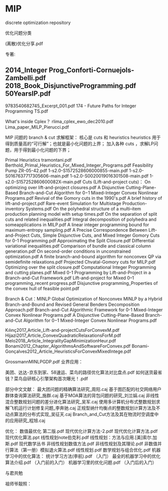 # MIP
discrete optimization repository

优化问题分类

 
(离散)优化分享.pdf


专著:

2014_Integer Prog_Conforti-Cornuejols-Zambelli.pdf 
2018_Book_DisjunctiveProgramming.pdf 
50YearsIP.pdf
---
 
9783540682745_Excerpt_001.pdf 
174 - Future Paths for Integer Programming TS.pdf 
 
What's inside Cplex？
rlima_cplex_ewo_dec2010.pdf
Lima_paper_MILP_Pierucci.pdf
 
MIP 问题的 branch & cut 求解框架：
核心是 cuts 和 heuristics 
heuristics 用于得到质量高的“可行解”；也就是最小化问题的上界；
加入各种 cuts ，求解LP问题，用于得到最小化问题的下界；

Primal Heuristics 
tramontani.pdf
Berthold_Primal_Heuristics_For_Mixed_Integer_Programs.pdf
Feasibility Pump
ZR-05-42.pdf
1-s2.0-S1572528606000855-main.pdf
1-s2.0-S0167637717305606-main.pdf
1-s2.0-S0020019016301508-main.pdf
1-s2.0-S157252860600082X-main.pdf
Cuts (Lift-and-project cuts)：
On optimizing over lift-and-project closures.pdf
A Disjunctive Cutting-Plane-Based Branch-and-Cut Algorithm for 0−1 Mixed-Integer Convex Nonlinear Programs.pdf
Revival of the Gomory cuts in the 1990's.pdf
A brief history of lift-and-project.pdf
Rare-event Simulation for Multistage Production-inventory Systems.pdf
On the polyhedral structure of a multi–item production planning model with setup times.pdf
On the separation of split cuts and related inequalities.pdf
Integral decomposition of polyhedra and someapplications in MILP.pdf
A linear integer programming bound for maximum-entropy sampling.pdf
A Precise Correspondence Between Lift-and-Project Cuts, Simple Disjunctive Cuts, and Mixed Integer Gomory Cuts for 0-1 Programming.pdf
Approximating the Split Closure.pdf
Differential variational inequalities.pdf
Comparison of bundle and classical column generation.pdf
On second-order conditions in unconstrained optimization.pdf
A finite branch-and-bound algorithm for nonconvex QP via semidefinite relaxations.pdf
Projected Chvatal-Gomory cuts for MILP.pdf
Optimizing over the split closure.pdf
Computational Integer Programming and cutting planes.pdf
Mixed 0-1 Programming by Lift-and-Project in a Branch-and-Cut Framework.pdf
Lift-and-project for Mixed 0–1 programming_recent progress.pdf
Disjunctive programming_Properties of the convex hull of feasible point.pdf
 
Branch & Cut：MINLP
Global Optimization of Nonconvex MINLP by a Hybrid Branch-and-Bound and Revised General Benders Decomposition Approach.pdf
Branch-and-Cut Algorithmic Framework for 0-1 Mixed-Integer Convex Nonlinear Programs.pdf
A Disjunctive Cutting-Plane-Based Branch-and-Cut Algorithm for 0−1 Mixed-Integer Convex Nonlinear Programs.pdf
 
Kılınç2017_Article_Lift-and-projectCutsForConvexM.pdf
Hijazi2017_Article_ConvexQuadraticRelaxationsForM.pdf
Melo2018_Article_IntegralityGapMinimizationHeur.pdf
Bonami2012_Chapter_AlgorithmsAndSoftwareForConvex.pdf
Bonami-Gonçalves2012_Article_HeuristicsForConvexMixedIntege.pdf
 
GrossmannMINLPGDP.pdf
业界应用：
 
美团、达达-京东到家、58速运、菜鸟的路径优化算法对比盘点.pdf
如何送货最省钱？菜鸟自研核心引擎架构首次曝光！.pdf
 
部分中文文献：
最大团问题的精确算法研究_周阳.caj
基于图匹配的社交网络用户群体查询算法研究_施群.caj
基于MOA算法的背包问题的研究_刘兰娟.caj
非线性混合整数规划问题的差分进化算法研究_吴军.caj
使用多计算机分布式整数规划求解飞机运行计划修复问题_李奔驰.caj
正规型纳什均衡点的整数规划计算方法及不动点算法的分布式实现_吴征天.caj
Branch_and_Cut方法及其在物流时空调度中的应用研究_程旭.caj
 
优化：
数值最优化 第二版.pdf 
现代优化计算方法-2.pdf
现代优化计算方法.pdf
现代优化算法.ppt
线性规划note伯克利.pdf
线性规划：方法与应用.[美]索尔.加斯.pdf
现代数学丛书 非线性规划数值方法.pdf
非线性规划及其理论.pdf
非数值并行算法（第一册）模拟退火算法.pdf
线性规划.pdf
数学规划与组合优化.pdf
机器学习中的优化算法：
统计学习方法(李航).pdf （入门）
最全的机器学习中的优化算法介绍.pdf （入门前的入门）
机器学习里的优化问题.pdf （入门后的入门）
 
与君共勉

 
祖师爷靓照：

